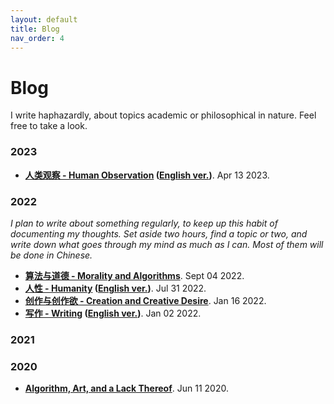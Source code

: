 ```yaml
---
layout: default
title: Blog
nav_order: 4
---
```


# Blog

I write haphazardly, about topics academic or philosophical in nature. Feel free to take a look.

### 2023

- **[人类观察 - Human Observation](/blog/2023-04-12.md) ([English ver.](/blog/2023-04-12-eng.md))**. Apr 13 2023.

### 2022

*I plan to write about something regularly, to keep up this habit of documenting my thoughts. Set aside two hours, find a topic or two, and write down what goes through my mind as much as I can. Most of them will be done in Chinese.*

- **[算法与道德 - Morality and Algorithms](/blog/2022-09-04.md)**. Sept 04 2022.
- **[人性 - Humanity](/blog/2022-07-31.md) ([English ver.](/blog/2022-07-31-eng.md))**. Jul 31 2022.
- **[创作与创作欲 - Creation and Creative Desire](/blog/2022-01-16.md)**. Jan 16 2022.
- **[写作 - Writing](/blog/2022-01-02.md) ([English ver.](/blog/2022-01-02-eng.md))**. Jan 02 2022.

### 2021

### 2020

- **[Algorithm, Art, and a Lack Thereof](/blog/2020-06-11.md)**. Jun 11 2020.